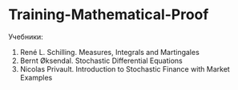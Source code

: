 # Training-Mathematical-Proof
Учебники: 
1) René L. Schilling. Measures, Integrals and Martingales
2) Bernt Øksendal. Stochastic Differential Equations
3) Nicolas Privault. Introduction to Stochastic Finance with Market Examples
